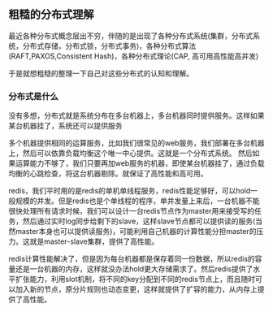## 粗糙的分布式理解

最近各种分布式概念层出不穷，伴随的是出现了各种分布式系统(集群，分布式系统，分布式存储，分布式锁，分布式事务)，各种分布式算法(RAFT,PAXOS,Consistent Hash)，各种分布式理论(CAP, 高可用高性能高并发)

于是就想粗糙的整理一下自己对这些分布式的认知和理解。

### 分布式是什么

没有多想，分布式就是系统分布在多台机器上，多台机器同时提供服务。这样如果某台机器挂了，系统还可以提供服务

多个机器提供相同的运算服务，比如我们很常见的web服务，我们部署在多台机器上，然后可以依靠负载均衡这个唯一中心提供。这就是一个分布式系统。
然后如果运算能力不够了，我们只要再加web服务的机器，即使某台机器挂了，通过负载均衡的心跳检查，将这台机器剔除。就保证了高性能和高可用。

redis，我们平时用的是redis的单机单线程服务，redis性能足够好，可以hold一般规模的并发。但是redis也是个单线程的程序，单并发量上来后，一台机器不能很快处理所有请求时候，我们可以设计一台redis节点作为master用来接受写的任务，然后通过实时log同步给剩下的slave，这样slave节点都可以提供读的服务(当然master本身也可以提供读服务)，可能利用自己机器的计算性能分担master的压力。这就是master-slave集群，提供了高性能。

redis计算性能解决了，但是因为每台机器都是保存着同一份数据，所以redis的容量还是一台机器的内存，这样就没办法hold更大存储需求了。然后redis提供了水平扩张能力，利用slot机制，将不同的key分配到不同的redis节点上，而且随时可以加入新的节点，原分片规则也动态变更，这样就提供了扩容的能力，从内存上提供了高性能。


